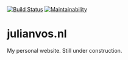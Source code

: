 [![Build Status](https://jenkins.julianvos.nl/buildStatus/icon?job=julianvos.nl)](https://jenkins.julianvos.nl/job/julianvos.nl/)
[![Maintainability](https://api.codeclimate.com/v1/badges/2eeff538193f06d5c10b/maintainability)](https://codeclimate.com/github/Ghoelian/julianvos.nl/maintainability)

# julianvos.nl
My personal website. Still under construction.
